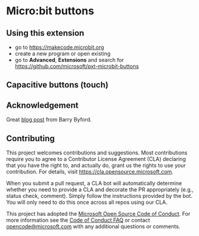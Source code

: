 # Micro:bit buttons

## Using this extension

* go to https://makecode.microbit.org 
* create a new program or open existing
* go to **Advanced**, **Extensions** and search for https://github.com/microsoft/pxt-microbit-buttons

## Capacitive buttons (touch)

## Acknowledgement

Great [blog post](https://ukbaz.github.io/howto/microbit_touch.html) from Barry Byford.

## Contributing

This project welcomes contributions and suggestions.  Most contributions require you to agree to a
Contributor License Agreement (CLA) declaring that you have the right to, and actually do, grant us
the rights to use your contribution. For details, visit https://cla.opensource.microsoft.com.

When you submit a pull request, a CLA bot will automatically determine whether you need to provide
a CLA and decorate the PR appropriately (e.g., status check, comment). Simply follow the instructions
provided by the bot. You will only need to do this once across all repos using our CLA.

This project has adopted the [Microsoft Open Source Code of Conduct](https://opensource.microsoft.com/codeofconduct/).
For more information see the [Code of Conduct FAQ](https://opensource.microsoft.com/codeofconduct/faq/) or
contact [opencode@microsoft.com](mailto:opencode@microsoft.com) with any additional questions or comments.
